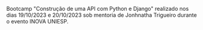 Bootcamp "Construção de uma API com Python e Django" realizado nos dias 19/10/2023 e 20/10/2023 sob mentoria de Jonhnatha Trigueiro durante o evento INOVA UNIESP.